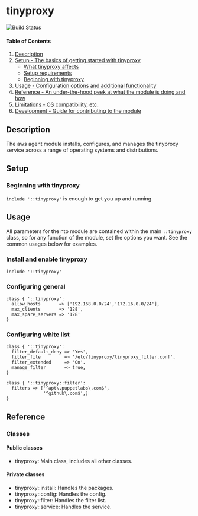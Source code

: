 # tinyproxy
[![Build Status](https://travis-ci.org/shazi7804/puppet-tinyproxy.svg?branch=master)](https://travis-ci.org/shazi7804/puppet-tinyproxy)


#### Table of Contents

1. [Description](#description)
1. [Setup - The basics of getting started with tinyproxy](#setup)
    * [What tinyproxy affects](#what-tinyproxy-affects)
    * [Setup requirements](#setup-requirements)
    * [Beginning with tinyproxy](#beginning-with-tinyproxy)
1. [Usage - Configuration options and additional functionality](#usage)
1. [Reference - An under-the-hood peek at what the module is doing and how](#reference)
1. [Limitations - OS compatibility, etc.](#limitations)
1. [Development - Guide for contributing to the module](#development)

## Description

The aws agent module installs, configures, and manages the tinyproxy service across a range of operating systems and distributions.

## Setup

### Beginning with tinyproxy

`include '::tinyproxy'` is enough to get you up and running.

## Usage

All parameters for the ntp module are contained within the main `::tinyproxy` class, so for any function of the module, set the options you want. See the common usages below for examples.

### Install and enable tinyproxy

```puppet
include '::tinyproxy'
```

### Configuring general

```puppet
class { '::tinyproxy':
  allow_hosts       => ['192.168.0.0/24','172.16.0.0/24'],
  max_clients       => '128',
  max_spare_servers => '128'
}
```

### Configuring white list

```puppet
class { '::tinyproxy':
  filter_default_deny => 'Yes',
  filter_file         => '/etc/tinyproxy/tinyproxy_filter.conf',
  filter_extended     => 'On'.
  manage_filter       => true,
}
```

```puppet
class { '::tinyproxy::filter':
  filters => ['^apt\.puppetlabs\.com$',
              '^github\.com$',]
}
```


## Reference

### Classes

#### Public classes

* tinyproxy: Main class, includes all other classes.

#### Private classes

* tinyproxy::install: Handles the packages.
* tinyproxy::config: Handles the config.
* tinyproxy::filter: Handles the filter list.
* tinyproxy::service: Handles the service.
